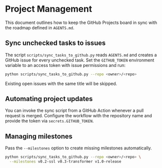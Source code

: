 # Project Management

This document outlines how to keep the GitHub Projects board in sync with the
roadmap defined in `AGENTS.md`.

## Sync unchecked tasks to issues

The script `scripts/sync_tasks_to_github.py` reads `AGENTS.md` and creates a
GitHub issue for every unchecked task. Set the `GITHUB_TOKEN` environment
variable to an access token with issue permissions and run:

```bash
python scripts/sync_tasks_to_github.py --repo <owner>/<repo>
```

Existing open issues with the same title will be skipped.

## Automating project updates

You can invoke the sync script from a GitHub Action whenever a pull request is
merged. Configure the workflow with the repository name and provide the token
via `secrets.GITHUB_TOKEN`.

## Managing milestones

Pass the `--milestones` option to create missing milestones automatically.

```bash
python scripts/sync_tasks_to_github.py --repo <owner>/<repo> \
  --milestones v0.2-ssl v0.3-transformer v1.0-release
```
